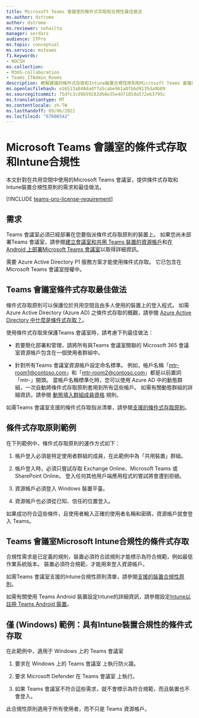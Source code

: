 ```yaml
---
title: Microsoft Teams 會議室的條件式存取和合規性最佳做法
ms.author: dstrome
author: dstrome
ms.reviewer: sohailta
manager: serdars
audience: ITPro
ms.topic: conceptual
ms.service: msteams
f1.keywords:
- NOCSH
ms.collection:
- M365-collaboration
- Teams_ITAdmin_Rooms
description: 瞭解建議的條件式存取和Intune裝置合規性原則和Microsoft Teams 會議室的最佳做法。
ms.openlocfilehash: e16513a840dadf7a5cabe961a0fbbd9135da9b89
ms.sourcegitcommit: 75dfc3cd9b59282d68e35e4d7185da572eb3795c
ms.translationtype: MT
ms.contentlocale: zh-TW
ms.lasthandoff: 09/06/2022
ms.locfileid: "67606542"
---
```

# <a name="conditional-access-and-intune-compliance-for-microsoft-teams-rooms"></a>Microsoft Teams 會議室的條件式存取和Intune合規性

本文針對在共用空間中使用的Microsoft Teams 會議室，提供條件式存取和Intune裝置合規性原則的需求和最佳做法。

[!INCLUDE [teams-pro-license-requirement](../includes/teams-pro-license-requirement.md)]

## <a name="requirements"></a>需求

Teams 會議室必須已經部署在您要指派條件式存取原則的裝置上。 如果您尚未部署Teams 會議室，請參閱[建立會議室和共用 Teams 裝置的資源帳戶](with-office-365.md)和[在 Android 上部署Microsoft Teams 會議室](../devices/collab-bar-deploy.md)以取得詳細資訊。

需要 Azure Active Directory P1 服務方案才能使用條件式存取。 它已包含在Microsoft Teams 會議室授權中。

## <a name="teams-rooms-conditional-access-best-practices"></a>Teams 會議室條件式存取最佳做法

條件式存取原則可以保護位於共用空間且由多人使用的裝置上的登入程式。 如需 Azure Active Directory (Azure AD) 之條件式存取的概觀，請參閱 [Azure Active Directory 中什麼是條件式存取？](/azure/active-directory/conditional-access/overview)。

使用條件式存取來保護Teams 會議室時，請考慮下列最佳做法：

-   若要簡化部署和管理，請將所有與Teams 會議室關聯的 Microsoft 365 會議室資源帳戶包含在一個使用者群組中。

-   針對所有Teams 會議室資源帳戶設定命名標準。 例如，帳戶名稱「mtr-room1@contoso.com」和「mtr-room2@contoso.com」都是以前置詞「mtr-」開頭。
    當帳戶名稱標準化時，您可以使用 Azure AD 中的動態群組，一次自動將條件式存取原則套用到所有這些帳戶。 如需有關動態群組的詳細資訊，請參閱 [動態填入群組成員資格](/azure/active-directory/enterprise-users/groups-dynamic-membership) 規則。

如需Teams 會議室支援的條件式存取指派清單，請參閱[支援的條件式存取原則](supported-ca-and-compliance-policies.md#supported-conditional-access-policies)。

## <a name="example-conditional-access-policy"></a>條件式存取原則範例

在下列範例中，條件式存取原則的運作方式如下：

1.  帳戶登入必須是特定使用者群組的成員，在此範例中為「共用裝置」群組。

2.  帳戶登入時，必須只嘗試存取 Exchange Online、Microsoft Teams 或 SharePoint Online。 登入任何其他用戶端應用程式的嘗試將會遭到拒絕。

3.  資源帳戶必須登入 Windows 裝置平臺。

4.  資源帳戶也必須從已知、信任的位置登入。

如果成功符合這些條件，且使用者輸入正確的使用者名稱和密碼，資源帳戶就會登入 Teams。

## <a name="conditional-access-with-microsoft-intune-compliance-for-teams-rooms"></a>Teams 會議室Microsoft Intune合規性的條件式存取

合規性需求是已定義的規則，裝置必須符合該規則才能標示為符合規範，例如最低作業系統版本。 裝置必須符合規範，才能用來登入資源帳戶。

如需Teams 會議室支援的Intune合規性原則清單，請參閱[支援的裝置合規性原則](supported-ca-and-compliance-policies.md#supported-device-compliance-policies)。

如需有關使用 Teams Android 裝置設定Intune的詳細資訊，請參閱設定[Intune以註冊 Teams Android 裝置](../devices/phones-displays-deploy.md#configure-intune-to-enroll-teams-android-based-devices)。

## <a name="example-windows-only-conditional-access-with-intune-device-compliance"></a>僅 (Windows) 範例：具有Intune裝置合規性的條件式存取

在此範例中，適用于 Windows 上的 Teams 會議室

1. 要求在 Windows 上的 Teams 會議室 上執行防火牆。

2. 要求 Microsoft Defender 在 Teams 會議室 上執行。

3. 如果 Teams 會議室不符合這些需求，就不會標示為符合規範，而且裝置也不會登入。

此合規性原則適用于所有使用者，而不只是 Teams 資源帳戶。
